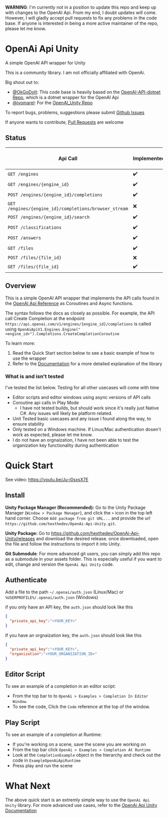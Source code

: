**WARNING**: I'm currently not in a position to update this repo and keep up with changes to the OpenAI Api. From my end, I doubt updates will come. However, I will gladly accept pull requests to fix any problems in the code base. If anyone is interested in being a more active maintainer of the repo, please let me know. 

# OpenAi Api Unity
A simple OpenAI API wrapper for Unity 

This is a community library. I am not officially affiliated with OpenAi.

Big shout out to:
* [@OkGoDoIt](https://github.com/OkGoDoIt): This code base is heavily based on the [OpenAI-API-dotnet Repo](https://github.com/OkGoDoIt/OpenAI-API-dotnet), which is a dotnet wrapper for the OpenAI Api
* [@ivomarel](https://github.com/ivomarel): For the [OpenAI_Unity Repo](https://github.com/hexthedev/OpenAI_Unity)

To report bugs, problems, suggestions please submit [Github Issues](https://github.com/hexthedev/OpenAi-Api-Unity/issues)

If anyone wants to contribute, [Pull Requests](https://github.com/hexthedev/OpenAi-Api-Unity/pulls) are welcome

## Status
| Api Call | Implemented | Bare-Minimum Tests | Thourough Tests | 
| --- | --- | --- | --- |
| `GET /engines` | :heavy_check_mark: | :heavy_check_mark: | :heavy_check_mark: |
| `GET /engines/{engine_id}` | :heavy_check_mark: | :heavy_check_mark: | :heavy_check_mark: |
| `POST /engines/{engine_id}/completions` | :heavy_check_mark: | :heavy_check_mark: | :heavy_check_mark: |
| `GET /engines/{engine_id}/completions/browser_stream` | :x: | :heavy_minus_sign: | :heavy_minus_sign: |
| `POST /engines/{engine_id}/search` | :heavy_check_mark: | :heavy_check_mark: | :heavy_minus_sign: |
| `POST /classifications` | :heavy_check_mark: | :heavy_check_mark: | :heavy_minus_sign: |
| `POST /answers` | :heavy_check_mark: | :heavy_check_mark: | :heavy_minus_sign: |
| `GET /files` | :heavy_check_mark: | :heavy_minus_sign: | :heavy_minus_sign: |
| `POST /files/{file_id}` | :x: | :heavy_minus_sign: | :heavy_minus_sign: |
| `GET /files/{file_id}` | :heavy_check_mark: | :heavy_minus_sign: | :heavy_minus_sign: |

## Overview
This is a simple OpenAI API wrapper that implements the API calls found in the [OpenAI Api Reference](https://beta.openai.com/docs/api-reference) as Coroutines and Async functions. 

The syntax follows the docs as closely as possible. For example, the API call Create Completion at the endpoint `https://api.openai.com/v1/engines/{engine_id}/completions` is called using `OpenAiApiV1.Engines.Engine("<engine_id>").Completions.CreateCompletionCoroutine`

To learn more:
1. Read the Quick Start section below to see a basic example of how to use the wrapper
2. Refer to the [Documentation](https://github.com/hexthedev/OpenAi-Api-Unity/tree/main/Documentation) for a more detailed explanation of the library

### What is and isn't tested
I've tested the list below. Testing for all other usecases will come with time
* Editor scripts and editor windows using async versions of API calls
* Coroutine api calls in Play Mode
  * I have not tested builds, but should work since it's really just Native C#. Any issues will likely be platform related. 
* Unit Tested basic usecases and any issue I found along the way, to ensure stability
* Only tested on a Windows machine. If Linux/Mac authentication dosen't work as expected, please let me know. 
* I do not have an orgnaization, I have not been able to test the organization key functionality during authentication

# Quick Start

See video: https://youtu.be/Ju-i0sxsX7E

## Install

**Unity Package Manager (Recommended):**
Go to the Unity Package Manager (`Window > Package Manager`), and click the `+` icon in the top left hand corner. Choose `Add package from git URL...` and provide the url `https://github.com/hexthedev/OpenAi-Api-Unity.git`.

**Unity Package:**
Go to https://github.com/hexthedev/OpenAi-Api-Unity/releases and download the desired release. once downloaded, open the file and follow the instructions to import it into Unity. 

**Git Submodule**:
For more advanced git users, you can simply add this repo as a submodule in your assets folder. This is especially useful if you want to edit, change and version the `OpenAi Api Unity` code.

## Authenticate
Add a file to the path `~/.openai/auth.json` (Linux/Mac) or `%USERPROFILE%/.openai/auth.json` (Windows)

if you only have an API key, the `auth.json` should look like this
```json
{
  "private_api_key":"<YOUR_KEY>"
}
```

If you have an orgnaization key, the `auth.json` should look like this
```json
{
  "private_api_key":"<YOUR_KEY>",
  "organization":"<YOUR_ORGANIZATION_ID>"
}
```

## Editor Script
To see an example of a completion in an editor script:
  * From the top bar to to `OpenAi > Examples > Completion In Editor Window`.
  * To see the code, Click the `Code` reference at the top of the window. 

## Play Script
To see an example of a completion at Runtime:
  * If you're working on a scene, save the scene you are working on
  * From the top bar click `OpenAi > Examples > Completion At Runtime`
  * Look at the `CompletionExample` object in the hierarchy and check out the code in `ExampleOpenAiApiRuntime`
  * Press play and run the scene

# What Next
The above quick start is an extremly simple way to use the `OpenAi Api Unity` library. For more advanced use cases, refer to the [OpenAi Api Unity Documentation](https://github.com/hexthedev/OpenAi-Api-Unity/tree/main/Documentation)
